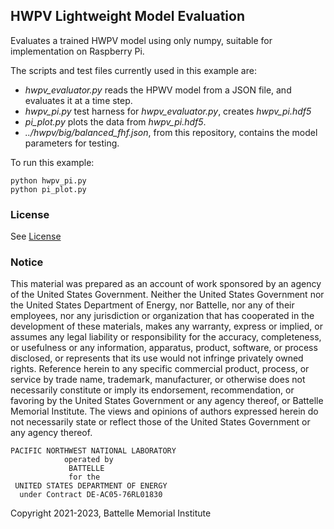 ## HWPV Lightweight Model Evaluation

Evaluates a trained HWPV model using only numpy, suitable
for implementation on Raspberry Pi.

The scripts and test files currently used in this example are:

- _hwpv\_evaluator.py_ reads the HPWV model from a JSON file, and evaluates it at a time step.
- _hwpv\_pi.py_ test harness for _hwpv\_evaluator.py_, creates _hwpv\_pi.hdf5_
- _pi\_plot.py_ plots the data from _hwpv\_pi.hdf5_.
- _../hwpv/big/balanced\_fhf.json_, from this repository, contains the model parameters for testing.

To run this example:

    python hwpv_pi.py
    python pi_plot.py

### License

See [License](../../license.txt)

### Notice

This material was prepared as an account of work sponsored by an agency of the United States Government.  Neither the United States Government nor the United States Department of Energy, nor Battelle, nor any of their employees, nor any jurisdiction or organization that has cooperated in the development of these materials, makes any warranty, express or implied, or assumes any legal liability or responsibility for the accuracy, completeness, or usefulness or any information, apparatus, product, software, or process disclosed, or represents that its use would not infringe privately owned rights.
Reference herein to any specific commercial product, process, or service by trade name, trademark, manufacturer, or otherwise does not necessarily constitute or imply its endorsement, recommendation, or favoring by the United States Government or any agency thereof, or Battelle Memorial Institute. The views and opinions of authors expressed herein do not necessarily state or reflect those of the United States Government or any agency thereof.

    PACIFIC NORTHWEST NATIONAL LABORATORY
                operated by
                 BATTELLE
                 for the
     UNITED STATES DEPARTMENT OF ENERGY
      under Contract DE-AC05-76RL01830

Copyright 2021-2023, Battelle Memorial Institute